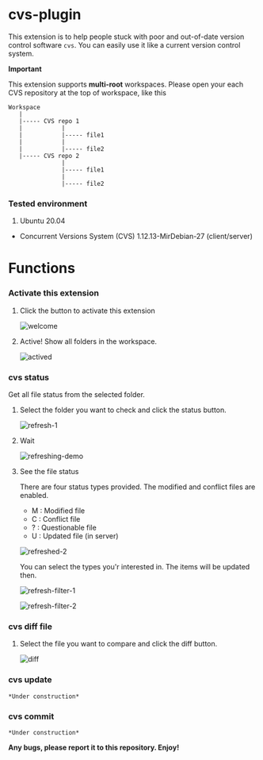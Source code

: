 # cvs-plugin

This extension is to help people stuck with poor and out-of-date version control software `cvs`. You can easily use it like a current version control system.

**Important**

This extension supports **multi-root** workspaces. Please open your each CVS repository at the top of workspace, like this

```
Workspace
   |
   |----- CVS repo 1
   |           |
   |           |----- file1
   |           |
   |           |----- file2
   |----- CVS repo 2
               |
               |----- file1
               |
               |----- file2
```


### Tested environment

  1. Ubuntu 20.04
   * Concurrent Versions System (CVS) 1.12.13-MirDebian-27 (client/server)

# Functions

### Activate this extension

1. Click the button to activate this extension

    ![welcome](/resources/readme/welcome.png "Welcome page")

2. Active! Show all folders in the workspace.
   
   ![actived](/resources/readme/actived.png "Active page")

### cvs status

Get all file status from the selected folder.

1. Select the folder you want to check and click the status button.

    ![refresh-1](/resources/readme/refresh-1.png "Refresh 1")

2. Wait

    ![refreshing-demo](/resources/readme/refreshing-demo.png "Refreshing Demo")

3. See the file status

    There are four status types provided. The modified and conflict files are enabled.
    * M : Modified file
    * C : Conflict file
    * ? : Questionable file
    * U : Updated file (in server)

    ![refreshed-2](/resources/readme/refresh-2.png "Refresh 2")

    You can select the types you'r interested in. The items will be updated then.

    ![refresh-filter-1](/resources/readme/refresh-filter-1.png "Filter 1")

    ![refresh-filter-2](/resources/readme/refresh-filter-2.png "Filter 2")


### cvs diff file

1. Select the file you want to compare and click the diff button.

    ![diff](/resources/readme/diff.png "Diff")

### cvs update

    *Under construction*

### cvs commit

    *Under construction*



**Any bugs, please report it to this repository. Enjoy!**
